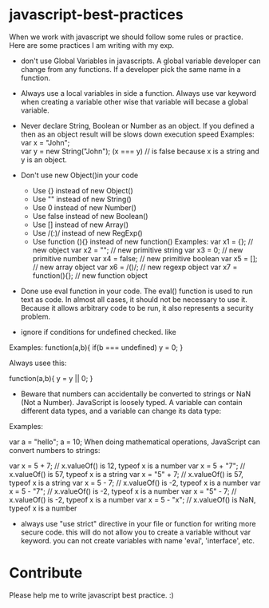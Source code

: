 javascript-best-practices
========================

When we work with javascript we should follow some rules or practice. Here are some practices I am writing with my exp.

* don't use Global Variables in javascripts. A global variable developer can change from any functions. If a developer pick the same name in a function.
* Always use a local variables in side a function. Always use var keyword when creating a variable other wise that variable will becase a global variable.
* Never declare String, Boolean or Number as an object. If you defined a then as an object result will be slows down execution speed
 Examples:
  var x = "John";             
  var y = new String("John");
  (x === y) // is false because x is a string and y is an object. 

* Don't use new Object()in your code 
  * Use {} instead of new Object()
  * Use "" instead of new String()
  * Use 0 instead of new Number()
  * Use false instead of new Boolean()
  * Use [] instead of new Array()
  * Use /(:)/ instead of new RegExp()
  * Use function (){} instead of new function()
Examples: 
  var x1 = {};           // new object
  var x2 = "";           // new primitive string
  var x3 = 0;            // new primitive number
  var x4 = false;        // new primitive boolean
  var x5 = [];           // new array object
  var	x6 = /()/;         // new regexp object
  var x7 = function(){}; // new function object

* Done use eval function in your code. The eval() function is used to run text as code. In almost all cases, it should not be necessary to use it. Because it allows arbitrary code to be run, it also represents a security problem.
* ignore if conditions for undefined checked. like

Examples:
  function(a,b){
    if(b === undefined)
      y = 0;
  }
  
Always usee this:
  
  function(a,b){
    y = y || 0;
  }

* Beware that numbers can accidentally be converted to strings or NaN (Not a Number). JavaScript is loosely typed. A variable can contain different data types, and a variable can change its data type:

Examples:
  
  var a = "hello";
  a = 10;
When doing mathematical operations, JavaScript can convert numbers to strings:

  var x = 5 + 7;       // x.valueOf() is 12,  typeof x is a number
  var x = 5 + "7";     // x.valueOf() is 57,  typeof x is a string
  var x = "5" + 7;     // x.valueOf() is 57,  typeof x is a string
  var x = 5 - 7;       // x.valueOf() is -2,  typeof x is a number
  var x = 5 - "7";     // x.valueOf() is -2,  typeof x is a number
  var x = "5" - 7;     // x.valueOf() is -2,  typeof x is a number
  var x = 5 - "x";     // x.valueOf() is NaN, typeof x is a number
  
* always use "use strict" directive in your file or function for writing more secure code. this will do not allow you to create a variable without var keyword. you can not create variables with name 'eval', 'interface', etc.



Contribute
==========
Please help me to write javascript best practice. :)
